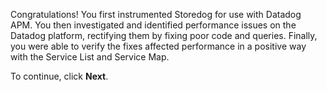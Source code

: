 Congratulations! You first instrumented Storedog for use with Datadog APM. You then investigated and identified performance issues on the Datadog platform, rectifying them by fixing poor code and queries. Finally, you were able to verify the fixes affected performance in a positive way with the Service List and Service Map.

To continue, click **Next**.